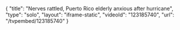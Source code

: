 {
    "title": "Nerves rattled, Puerto Rico elderly anxious after hurricane",
    "type": "solo",
    "layout": "iframe-static",
    "videoId": "123185740",
    "url": "\/tvpembed\/123185740"
}